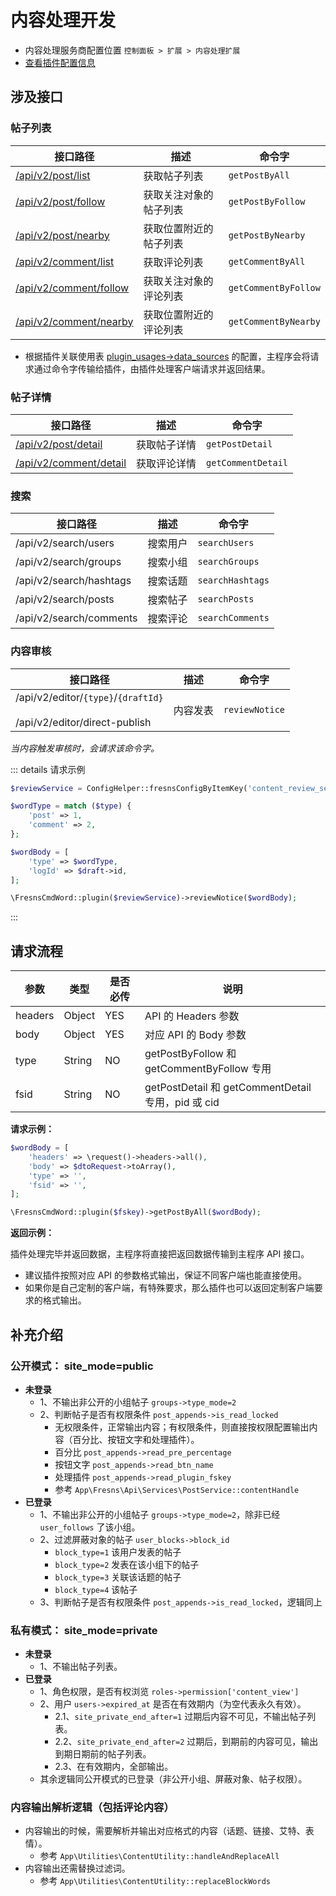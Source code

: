# 内容处理开发

- 内容处理服务商配置位置 `控制面板 > 扩展 > 内容处理扩展`
- [查看插件配置信息](../../database/keyname/content-handler.md)

## 涉及接口

### 帖子列表

| 接口路径 | 描述 | 命令字 |
| --- | --- | --- |
| [/api/v2/post/list](../../api/post/list.md) | 获取帖子列表 | `getPostByAll` |
| [/api/v2/post/follow](../../api/post/follow.md) | 获取关注对象的帖子列表 | `getPostByFollow` |
| [/api/v2/post/nearby](../../api/post/nearby.md) | 获取位置附近的帖子列表 | `getPostByNearby` |
| [/api/v2/comment/list](../../api/comment/list.md) | 获取评论列表 | `getCommentByAll` |
| [/api/v2/comment/follow](../../api/comment/follow.md) | 获取关注对象的评论列表 | `getCommentByFollow` |
| [/api/v2/comment/nearby](../../api/comment/nearby.md) | 获取位置附近的评论列表 | `getCommentByNearby` |

- 根据插件关联使用表 [plugin_usages->data_sources](../../database/plugins/plugin-usages.md) 的配置，主程序会将请求通过命令字传输给插件，由插件处理客户端请求并返回结果。

### 帖子详情

| 接口路径 | 描述 | 命令字 |
| --- | --- | --- |
| [/api/v2/post/detail](../../api/post/detail.md) | 获取帖子详情 | `getPostDetail` |
| [/api/v2/comment/detail](../../api/comment/detail.md) | 获取评论详情 | `getCommentDetail` |

### 搜索

| 接口路径 | 描述 | 命令字 |
| --- | --- | --- |
| /api/v2/search/users | 搜索用户 | `searchUsers` |
| /api/v2/search/groups | 搜索小组 | `searchGroups` |
| /api/v2/search/hashtags | 搜索话题 | `searchHashtags` |
| /api/v2/search/posts | 搜索帖子 | `searchPosts` |
| /api/v2/search/comments | 搜索评论 | `searchComments` |

### 内容审核

| 接口路径 | 描述 | 命令字 |
| --- | --- | --- |
| /api/v2/editor/`{type}`/`{draftId}`<br><br>/api/v2/editor/direct-publish | 内容发表 | `reviewNotice` |

*当内容触发审核时，会请求该命令字。*

::: details 请求示例
```php
$reviewService = ConfigHelper::fresnsConfigByItemKey('content_review_service');

$wordType = match ($type) {
    'post' => 1,
    'comment' => 2,
};

$wordBody = [
    'type' => $wordType,
    'logId' => $draft->id,
];

\FresnsCmdWord::plugin($reviewService)->reviewNotice($wordBody);
```
:::


## 请求流程

| 参数 | 类型 | 是否必传 | 说明 |
| --- | --- | --- | --- |
| headers | Object | YES | API 的 Headers 参数 |
| body | Object | YES | 对应 API 的 Body 参数 |
| type | String | NO | getPostByFollow 和 getCommentByFollow 专用 |
| fsid | String | NO | getPostDetail 和 getCommentDetail 专用，pid 或 cid |

**请求示例：**

```php
$wordBody = [
    'headers' => \request()->headers->all(),
    'body' => $dtoRequest->toArray(),
    'type' => '',
    'fsid' => '',
];

\FresnsCmdWord::plugin($fskey)->getPostByAll($wordBody);
```

**返回示例：**

插件处理完毕并返回数据，主程序将直接把返回数据传输到主程序 API 接口。

- 建议插件按照对应 API 的参数格式输出，保证不同客户端也能直接使用。
- 如果你是自己定制的客户端，有特殊要求，那么插件也可以返回定制客户端要求的格式输出。


## 补充介绍

### 公开模式： site_mode=public

- **未登录**
    - 1、不输出非公开的小组帖子 `groups->type_mode=2`
    - 2、判断帖子是否有权限条件 `post_appends->is_read_locked`
        - 无权限条件，正常输出内容；有权限条件，则直接按权限配置输出内容（百分比、按钮文字和处理插件）。
        - 百分比 `post_appends->read_pre_percentage`
        - 按钮文字 `post_appends->read_btn_name`
        - 处理插件 `post_appends->read_plugin_fskey`
        - 参考 `App\Fresns\Api\Services\PostService::contentHandle`
- **已登录**
    - 1、不输出非公开的小组帖子 `groups->type_mode=2`，除非已经 `user_follows` 了该小组。
    - 2、过滤屏蔽对象的帖子 `user_blocks->block_id`
        - `block_type=1` 该用户发表的帖子
        - `block_type=2` 发表在该小组下的帖子
        - `block_type=3` 关联该话题的帖子
        - `block_type=4` 该帖子
    - 3、判断帖子是否有权限条件 `post_appends->is_read_locked`，逻辑同上

### 私有模式： site_mode=private

- **未登录**
    - 1、不输出帖子列表。
- **已登录**
    - 1、角色权限，是否有权浏览 `roles->permission['content_view']`
    - 2、用户 `users->expired_at` 是否在有效期内（为空代表永久有效）。
        - 2.1、`site_private_end_after=1` 过期后内容不可见，不输出帖子列表。
        - 2.2、`site_private_end_after=2` 过期后，到期前的内容可见，输出到期日期前的帖子列表。
        - 2.3、在有效期内，全部输出。
    - 其余逻辑同公开模式的已登录（非公开小组、屏蔽对象、帖子权限）。

### 内容输出解析逻辑（包括评论内容）

- 内容输出的时候，需要解析并输出对应格式的内容（话题、链接、艾特、表情）。
    - 参考 `App\Utilities\ContentUtility::handleAndReplaceAll`
- 内容输出还需替换过滤词。
    - 参考 `App\Utilities\ContentUtility::replaceBlockWords`
